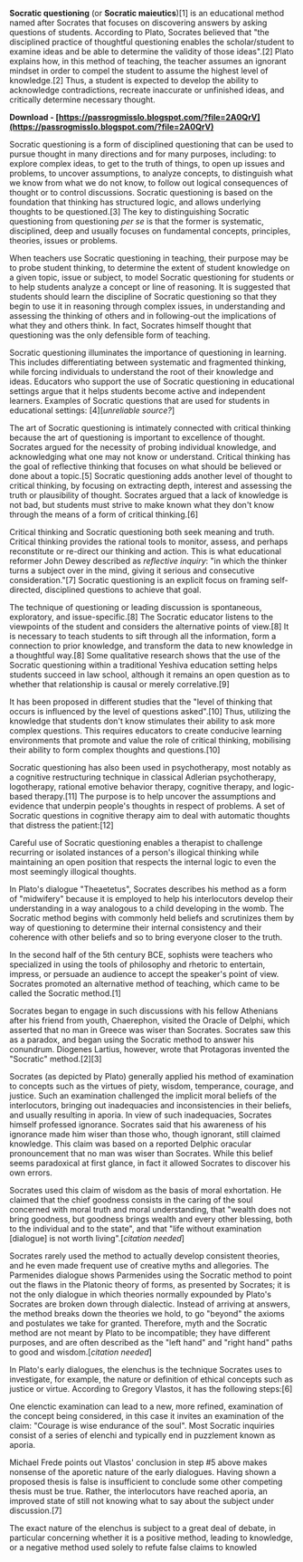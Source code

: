 **Socratic questioning** (or **Socratic maieutics**)[1] is an educational method named after Socrates that focuses on discovering answers by asking questions of students. According to Plato, Socrates believed that "the disciplined practice of thoughtful questioning enables the scholar/student to examine ideas and be able to determine the validity of those ideas".[2] Plato explains how, in this method of teaching, the teacher assumes an ignorant mindset in order to compel the student to assume the highest level of knowledge.[2] Thus, a student is expected to develop the ability to acknowledge contradictions, recreate inaccurate or unfinished ideas, and critically determine necessary thought.
 
**Download - [https://passrogmisslo.blogspot.com/?file=2A0QrV](https://passrogmisslo.blogspot.com/?file=2A0QrV)**


 
Socratic questioning is a form of disciplined questioning that can be used to pursue thought in many directions and for many purposes, including: to explore complex ideas, to get to the truth of things, to open up issues and problems, to uncover assumptions, to analyze concepts, to distinguish what we know from what we do not know, to follow out logical consequences of thought or to control discussions. Socratic questioning is based on the foundation that thinking has structured logic, and allows underlying thoughts to be questioned.[3] The key to distinguishing Socratic questioning from questioning *per se* is that the former is systematic, disciplined, deep and usually focuses on fundamental concepts, principles, theories, issues or problems.
 
When teachers use Socratic questioning in teaching, their purpose may be to probe student thinking, to determine the extent of student knowledge on a given topic, issue or subject, to model Socratic questioning for students or to help students analyze a concept or line of reasoning. It is suggested that students should learn the discipline of Socratic questioning so that they begin to use it in reasoning through complex issues, in understanding and assessing the thinking of others and in following-out the implications of what they and others think. In fact, Socrates himself thought that questioning was the only defensible form of teaching.

Socratic questioning illuminates the importance of questioning in learning. This includes differentiating between systematic and fragmented thinking, while forcing individuals to understand the root of their knowledge and ideas. Educators who support the use of Socratic questioning in educational settings argue that it helps students become active and independent learners. Examples of Socratic questions that are used for students in educational settings: [4][*unreliable source?*]
 
The art of Socratic questioning is intimately connected with critical thinking because the art of questioning is important to excellence of thought. Socrates argued for the necessity of probing individual knowledge, and acknowledging what one may not know or understand. Critical thinking has the goal of reflective thinking that focuses on what should be believed or done about a topic.[5] Socratic questioning adds another level of thought to critical thinking, by focusing on extracting depth, interest and assessing the truth or plausibility of thought. Socrates argued that a lack of knowledge is not bad, but students must strive to make known what they don't know through the means of a form of critical thinking.[6]
 
Critical thinking and Socratic questioning both seek meaning and truth. Critical thinking provides the rational tools to monitor, assess, and perhaps reconstitute or re-direct our thinking and action. This is what educational reformer John Dewey described as *reflective inquiry*: "in which the thinker turns a subject over in the mind, giving it serious and consecutive consideration."[7] Socratic questioning is an explicit focus on framing self-directed, disciplined questions to achieve that goal.
 
The technique of questioning or leading discussion is spontaneous, exploratory, and issue-specific.[8] The Socratic educator listens to the viewpoints of the student and considers the alternative points of view.[8] It is necessary to teach students to sift through all the information, form a connection to prior knowledge, and transform the data to new knowledge in a thoughtful way.[8] Some qualitative research shows that the use of the Socratic questioning within a traditional Yeshiva education setting helps students succeed in law school, although it remains an open question as to whether that relationship is causal or merely correlative.[9]
 
It has been proposed in different studies that the "level of thinking that occurs is influenced by the level of questions asked".[10] Thus, utilizing the knowledge that students don't know stimulates their ability to ask more complex questions. This requires educators to create conducive learning environments that promote and value the role of critical thinking, mobilising their ability to form complex thoughts and questions.[10]
 
Socratic questioning has also been used in psychotherapy, most notably as a cognitive restructuring technique in classical Adlerian psychotherapy, logotherapy, rational emotive behavior therapy, cognitive therapy, and logic-based therapy.[11] The purpose is to help uncover the assumptions and evidence that underpin people's thoughts in respect of problems. A set of Socratic questions in cognitive therapy aim to deal with automatic thoughts that distress the patient:[12]
 
Careful use of Socratic questioning enables a therapist to challenge recurring or isolated instances of a person's illogical thinking while maintaining an open position that respects the internal logic to even the most seemingly illogical thoughts.
 
In Plato's dialogue "Theaetetus", Socrates describes his method as a form of "midwifery" because it is employed to help his interlocutors develop their understanding in a way analogous to a child developing in the womb. The Socratic method begins with commonly held beliefs and scrutinizes them by way of questioning to determine their internal consistency and their coherence with other beliefs and so to bring everyone closer to the truth.
 
In the second half of the 5th century BCE, sophists were teachers who specialized in using the tools of philosophy and rhetoric to entertain, impress, or persuade an audience to accept the speaker's point of view. Socrates promoted an alternative method of teaching, which came to be called the Socratic method.[1]
 
Socrates began to engage in such discussions with his fellow Athenians after his friend from youth, Chaerephon, visited the Oracle of Delphi, which asserted that no man in Greece was wiser than Socrates. Socrates saw this as a paradox, and began using the Socratic method to answer his conundrum. Diogenes Lartius, however, wrote that Protagoras invented the "Socratic" method.[2][3]
 
Socrates (as depicted by Plato) generally applied his method of examination to concepts such as the virtues of piety, wisdom, temperance, courage, and justice. Such an examination challenged the implicit moral beliefs of the interlocutors, bringing out inadequacies and inconsistencies in their beliefs, and usually resulting in aporia. In view of such inadequacies, Socrates himself professed ignorance. Socrates said that his awareness of his ignorance made him wiser than those who, though ignorant, still claimed knowledge. This claim was based on a reported Delphic oracular pronouncement that no man was wiser than Socrates. While this belief seems paradoxical at first glance, in fact it allowed Socrates to discover his own errors.
 
Socrates used this claim of wisdom as the basis of moral exhortation. He claimed that the chief goodness consists in the caring of the soul concerned with moral truth and moral understanding, that "wealth does not bring goodness, but goodness brings wealth and every other blessing, both to the individual and to the state", and that "life without examination [dialogue] is not worth living".[*citation needed*]
 
Socrates rarely used the method to actually develop consistent theories, and he even made frequent use of creative myths and allegories. The Parmenides dialogue shows Parmenides using the Socratic method to point out the flaws in the Platonic theory of forms, as presented by Socrates; it is not the only dialogue in which theories normally expounded by Plato's Socrates are broken down through dialectic. Instead of arriving at answers, the method breaks down the theories we hold, to go "beyond" the axioms and postulates we take for granted. Therefore, myth and the Socratic method are not meant by Plato to be incompatible; they have different purposes, and are often described as the "left hand" and "right hand" paths to good and wisdom.[*citation needed*]
 
In Plato's early dialogues, the elenchus is the technique Socrates uses to investigate, for example, the nature or definition of ethical concepts such as justice or virtue. According to Gregory Vlastos, it has the following steps:[6]
 
One elenctic examination can lead to a new, more refined, examination of the concept being considered, in this case it invites an examination of the claim: "Courage is wise endurance of the soul". Most Socratic inquiries consist of a series of elenchi and typically end in puzzlement known as aporia.
 
Michael Frede points out Vlastos' conclusion in step #5 above makes nonsense of the aporetic nature of the early dialogues. Having shown a proposed thesis is false is insufficient to conclude some other competing thesis must be true. Rather, the interlocutors have reached aporia, an improved state of still not knowing what to say about the subject under discussion.[7]
 
The exact nature of the elenchus is subject to a great deal of debate, in particular concerning whether it is a positive method, leading to knowledge, or a negative method used solely to refute false claims to knowled